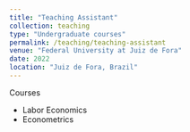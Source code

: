 ```yaml
---
title: "Teaching Assistant"
collection: teaching
type: "Undergraduate courses"
permalink: /teaching/teaching-assistant
venue: "Federal University at Juiz de Fora"
date: 2022
location: "Juiz de Fora, Brazil"
---
```


Courses 

- Labor Economics
- Econometrics

